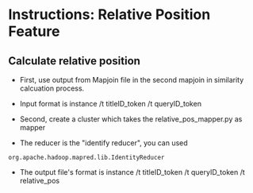 Instructions: Relative Position Feature
=========
## Calculate relative position
* First, use output from Mapjoin file in the second mapjoin in similarity calcuation process. 

* Input format is instance /t titleID_token /t queryID_token

* Second, create a cluster which takes the relative_pos_mapper.py as mapper

* The reducer is the "identify reducer", you can used 
```
org.apache.hadoop.mapred.lib.IdentityReducer
```

* The output file's format is instance /t titleID_token /t queryID_token /t relative_pos

